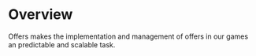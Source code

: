 Overview
========

Offers makes the implementation and management of offers in our games an predictable and scalable task.

